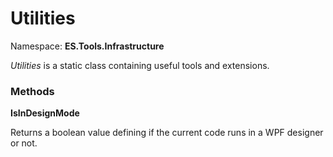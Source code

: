 # Utilities
Namespace: **ES.Tools.Infrastructure**

*Utilities* is a static class containing useful tools and extensions.

### Methods

**IsInDesignMode**

Returns a boolean value defining if the current code runs in a WPF designer or not.